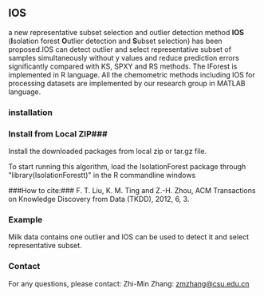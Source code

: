 ## IOS ##
a new representative subset selection and outlier detection method **IOS** (**I**solation forest **O**utlier detection and **S**ubset selection) has been proposed.IOS can detect outlier and select representative subset of samples simultaneously without y values and reduce prediction errors significantly compared with KS, SPXY and RS methods. The IForest is implemented in R language. All the chemometric methods including IOS for processing datasets are implemented by our research group in MATLAB language. 

### installation ###
### Install from Local ZIP###

Install the downloaded packages from local zip or tar.gz file.

To start running this algorithm, load the IsolationForest package through "library(IsolationForestt)" in the R
commandline windows

###How to cite:###
F. T. Liu, K. M. Ting and Z.-H. Zhou, ACM Transactions on Knowledge Discovery from Data (TKDD), 2012, 6, 3.

### Example ###
Milk data contains one outlier and IOS can be used to detect it and select representative subset.

### Contact ###
For any questions, please contact: Zhi-Min Zhang: zmzhang@csu.edu.cn